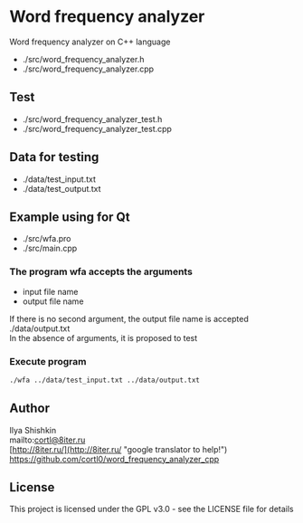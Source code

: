 # Word frequency analyzer
Word frequency analyzer on C++ language  
- ./src/word_frequency_analyzer.h  
- ./src/word_frequency_analyzer.cpp

## Test
- ./src/word_frequency_analyzer_test.h  
- ./src/word_frequency_analyzer_test.cpp

## Data for testing
- ./data/test_input.txt  
- ./data/test_output.txt

## Example using for Qt
- ./src/wfa.pro  
- ./src/main.cpp

### The program wfa accepts the arguments
- input file name  
- output file name

If there is no second argument, the output file name is accepted ./data/output.txt  
In the absence of arguments, it is proposed to test

### Execute program
```Bash
./wfa ../data/test_input.txt ../data/output.txt
```

## Author
Ilya Shishkin  
mailto:cortl@8iter.ru  
[http://8iter.ru/](http://8iter.ru/ "google translator to help!")  
https://github.com/cortl0/word_frequency_analyzer_cpp

## License
This project is licensed under the GPL v3.0 - see the LICENSE file for details
